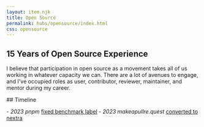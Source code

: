 ```yaml
---
layout: item.njk
title: Open Source
permalink: hubs/opensource/index.html
css: opensource
---
```

## 15 Years of Open Source Experience

I believe that participation in open source as a movement takes all of us working in whatever capacity we can. There are a lot of avenues to engage, and I've occupied roles as user, contributor, reviewer, maintainer, and mentor during my career.

#﻿# Timeline

-﻿ _2023_ *pnpm* [fixed benchmark label](https://github.com/pnpm/pnpm.github.io/pull/376)
-﻿ _2023_ *makeapullre.quest* [converted to nextra](https://makeapullre.quest/)